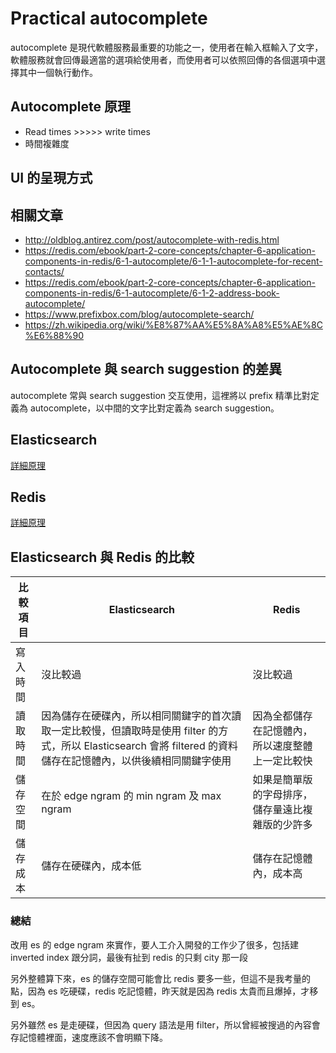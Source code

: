 # Practical autocomplete

autocomplete 是現代軟體服務最重要的功能之一，使用者在輸入框輸入了文字，軟體服務就會回傳最適當的選項給使用者，而使用者可以依照回傳的各個選項中選擇其中一個執行動作。

## Autocomplete 原理

* Read times >>>>> write times
* 時間複雜度

## UI 的呈現方式

## 相關文章

* http://oldblog.antirez.com/post/autocomplete-with-redis.html
* https://redis.com/ebook/part-2-core-concepts/chapter-6-application-components-in-redis/6-1-autocomplete/6-1-1-autocomplete-for-recent-contacts/
* https://redis.com/ebook/part-2-core-concepts/chapter-6-application-components-in-redis/6-1-autocomplete/6-1-2-address-book-autocomplete/
* https://www.prefixbox.com/blog/autocomplete-search/
* https://zh.wikipedia.org/wiki/%E8%87%AA%E5%8A%A8%E5%AE%8C%E6%88%90

## Autocomplete 與 search suggestion 的差異

autocomplete 常與 search suggestion 交互使用，這裡將以 prefix 精準比對定義為 autocomplete，以中間的文字比對定義為 search suggestion。

## Elasticsearch

[詳細原理](./elasticsearch.html)

## Redis

[詳細原理](./redis.html)

## Elasticsearch 與 Redis 的比較

|比較項目|Elasticsearch|Redis|
|-------|-------------|-----|
|寫入時間|沒比較過|沒比較過|
|讀取時間|因為儲存在硬碟內，所以相同關鍵字的首次讀取一定比較慢，但讀取時是使用 filter 的方式，所以 Elasticsearch 會將 filtered 的資料儲存在記憶體內，以供後續相同關鍵字使用|因為全都儲存在記憶體內，所以速度整體上一定比較快|
|儲存空間|在於 edge ngram 的 min ngram 及 max ngram|如果是簡單版的字母排序，儲存量遠比複雜版的少許多|
|儲存成本|儲存在硬碟內，成本低|儲存在記憶體內，成本高|

### 總結

改用 es 的 edge ngram 來實作，要人工介入開發的工作少了很多，包括建 inverted index 跟分詞，最後有扯到 redis 的只剩 city 那一段

另外整體算下來，es 的儲存空間可能會比 redis 要多一些，但這不是我考量的點，因為 es 吃硬碟，redis 吃記憶體，昨天就是因為 redis 太貴而且爆掉，才移到 es。

另外雖然 es 是走硬碟，但因為 query 語法是用 filter，所以曾經被搜過的內容會存記憶體裡面，速度應該不會明顯下降。
